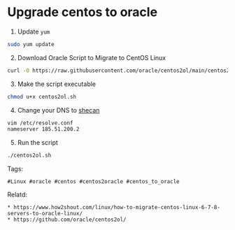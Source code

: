 # Upgrade centos to oracle

1. Update ```yum```
```bash
sudo yum update
```
2. Download Oracle Script to Migrate to CentOS Linux
```bash
curl -O https://raw.githubusercontent.com/oracle/centos2ol/main/centos2ol.sh
```
3. Make the script executable
```bash
chmod u+x centos2ol.sh
```
4. Change your DNS to [shecan](https://shecan.ir/)
```bash
vim /etc/resolve.conf
nameserver 185.51.200.2
````
5. Run the script
```bash
./centos2ol.sh
```

Tags:
```
#Linux #oracle #centos #centos2oracle #centos_to_oracle
```

Relatd:
```
* https://www.how2shout.com/linux/how-to-migrate-centos-linux-6-7-8-servers-to-oracle-linux/
* https://github.com/oracle/centos2ol/
```
